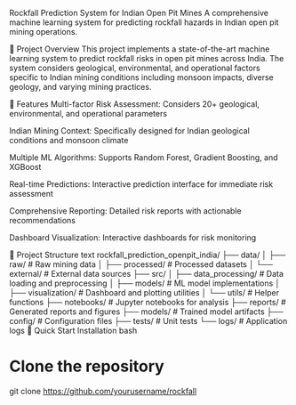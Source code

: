 Rockfall Prediction System for Indian Open Pit Mines
A comprehensive machine learning system for predicting rockfall hazards in Indian open pit mining operations.

🎯 Project Overview
This project implements a state-of-the-art machine learning system to predict rockfall risks in open pit mines across India. The system considers geological, environmental, and operational factors specific to Indian mining conditions including monsoon impacts, diverse geology, and varying mining practices.

🔧 Features
Multi-factor Risk Assessment: Considers 20+ geological, environmental, and operational parameters

Indian Mining Context: Specifically designed for Indian geological conditions and monsoon climate

Multiple ML Algorithms: Supports Random Forest, Gradient Boosting, and XGBoost

Real-time Predictions: Interactive prediction interface for immediate risk assessment

Comprehensive Reporting: Detailed risk reports with actionable recommendations

Dashboard Visualization: Interactive dashboards for risk monitoring

📁 Project Structure
text
rockfall_prediction_openpit_india/
├── data/
│   ├── raw/                    # Raw mining data
│   ├── processed/              # Processed datasets
│   └── external/               # External data sources
├── src/
│   ├── data_processing/        # Data loading and preprocessing
│   ├── models/                 # ML model implementations
│   ├── visualization/          # Dashboard and plotting utilities
│   └── utils/                  # Helper functions
├── notebooks/                  # Jupyter notebooks for analysis
├── reports/                    # Generated reports and figures
├── models/                     # Trained model artifacts
├── config/                     # Configuration files
├── tests/                      # Unit tests
└── logs/                      # Application logs
🚀 Quick Start
Installation
bash
# Clone the repository
git clone https://github.com/yourusername/rockfall